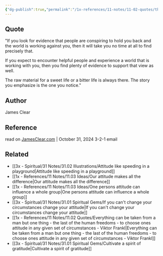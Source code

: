 ```yaml
---
{"dg-publish":true,"permalink":"/1x-references/11-notes/11-02-quotes/the-raw-material-for-a-sweet-life-or-a-bitter-life-is-always-there-the-story-you-emphasize-is-the-one-you-notice-james-clear/","title":"The raw material for a sweet life or a bitter life is always there. The story you emphasize is the one you notice - James Clear","created":"2024-11-03T20:38:27.621+03:00","updated":"2024-11-04T14:39:15.307+03:00"}
---
```



## Quote
"If you look for evidence that people are conspiring to hold you back and the world is working against you, then it will take you no time at all to find precisely that.

If you expect to encounter helpful people and experience a world that is working with you, then you find plenty of evidence to support that view as well.

The raw material for a sweet life or a bitter life is always there. The story you emphasize is the one you notice."

## Author
James Clear

## Reference
read on [JamesClear.com](https://click.convertkit-mail4.com/r8ugk7n006ioh2pr2mmt4id69qn66f7/g3hnh5h3432g9ear/aHR0cHM6Ly9qYW1lc2NsZWFyLmNvbS8zLTItMS9PY3RvYmVyLTMxLTIwMjQ= "James Clear") | October 31, 2024
3-2-1 email

## Related
- [[3x - Spiritual/31 Notes/31.02 Illustrations/Attitude like speeding in a playground\|Attitude like speeding in a playground]]
- [[1x - References/11 Notes/11.03 Ideas/Our attitude makes all the difference\|Our attitude makes all the difference]]
- [[1x - References/11 Notes/11.03 Ideas/One persons attitude can influence a whole group\|One persons attitude can influence a whole group]]
- [[3x - Spiritual/31 Notes/31.01 Spiritual Gems/If you can't change your circumstances change your attitude\|If you can't change your circumstances change your attitude]]
- [[1x - References/11 Notes/11.02 Quotes/Everything can be taken from a man but one thing - the last of the human freedoms - to choose ones attitude in any given set of circumstances - Viktor Frankl\|Everything can be taken from a man but one thing - the last of the human freedoms - to choose ones attitude in any given set of circumstances - Viktor Frankl]]
- [[3x - Spiritual/31 Notes/31.01 Spiritual Gems/Cultivate a spirit of gratitude\|Cultivate a spirit of gratitude]]
